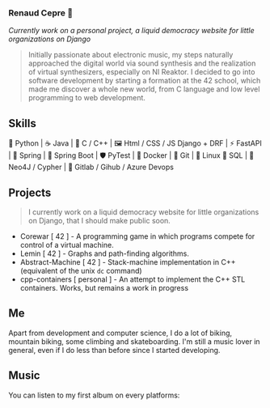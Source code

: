 ### Renaud Cepre 🐍

_Currently work on a personal project, a liquid democracy website for little organizations on Django_

> Initially passionate about electronic music, my steps naturally approached the digital world via sound synthesis and the realization of virtual synthesizers, especially on NI Reaktor.
I decided to go into software development by starting a formation at the 42 school, which made me discover a whole new world, from C language and low level programming to web development.

## Skills 

🐍 Python  | ☕ Java | 🧬 C / C++ | 🖼 Html / CSS / JS
Django + DRF | ⚡ FastAPI  | 🌿  Spring | 🍃 Spring Boot |
🛡 PyTest | 🐳 Docker | 💾 Git | 🐧 Linux 
📕 SQL | 🐰 Neo4J / Cypher | 📡 Gitlab / Gihub / Azure Devops

## Projects

> I currently work on a liquid democracy website for little organizations on Django, that I should make public soon.
 
 - Corewar [ 42 ] - A programming game in which programs compete for control of a virtual machine.
 - Lemin [ 42 ] - Graphs and path-finding algorithms.
 - Abstract-Machine [ 42 ] - Stack-machine implementation in C++ (equivalent of the unix `dc` command) 
 - cpp-containers [ personal ] - An attempt to implement the C++ STL containers. Works, but remains a work in progress


## Me

Apart from development and computer science, I do a lot of biking, mountain biking, some climbing and skateboarding. I'm still a music lover in general, even if I do less than before since I started developing.

## Music

You can listen to my first album on every platforms: 



